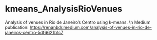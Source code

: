 # kmeans_AnalysisRioVenues
Analysis of venues in Rio de Janeiro’s Centro using k-means. \n
Medium publication: https://renanbdr.medium.com/analysis-of-venues-in-rio-de-janeiros-centro-5df6621b1c7
